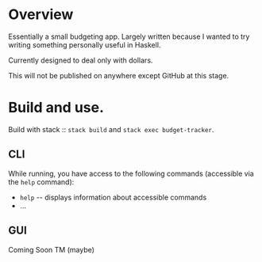 # Overview

Essentially a small budgeting app. Largely written because I wanted to try writing something personally useful in Haskell.

Currently designed to deal only with dollars. 

This will not be published on anywhere except GitHub at this stage. 

# Build and use. 

Build with stack :: `stack build` and `stack exec budget-tracker`. 

## CLI 

While running, you have access to the following commands (accessible via the `help` command):

- `help` -- displays information about accessible commands 
- ... 

## GUI 

Coming Soon TM (maybe)
